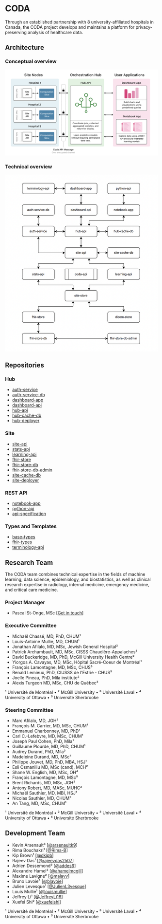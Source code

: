 # CODA

Through an established partnership with 8 university-affiliated hospitals in Canada, the CODA project develops and maintains a platform for privacy-preserving analysis of healthcare data. 

## Architecture

### Conceptual overview

<img src="https://raw.githubusercontent.com/coda-platform/charts-and-figures/main/images/data-aggregation.png" alt="Conceptual overview" width="600"/>

### Technical overview

<img src="https://raw.githubusercontent.com/coda-platform/charts-and-figures/main/images/repo-overview.png" alt="High-level overview" width="600"/>

## Repositories

### Hub

- [auth-service](https://github.com/coda-platform/auth-service)
- [auth-service-db](https://github.com/coda-platform/auth-service-db)
- [dashboard-app](https://github.com/coda-platform/dashboard-app)
- [dashboard-api](https://github.com/coda-platform/dashboard-api)
- [hub-api](https://github.com/coda-platform/hub-api)
- [hub-cache-db](https://github.com/coda-platform/hub-cache-db)
- [hub-deployer](https://github.com/coda-platform/hub-deployer)

### Site

- [site-api](https://github.com/coda-platform/site-api)
- [stats-api](https://github.com/coda-platform/stats-api)
- [learning-api](https://github.com/coda-platform/learning-api)
- [fhir-store](https://github.com/coda-platform/fhir-store)
- [fhir-store-db](https://github.com/coda-platform/fhir-store-db)
- [fhir-store-db-admin](https://github.com/coda-platform/fhir-store-db-admin)
- [site-cache-db](https://github.com/coda-platform/site-cache-db)
- [site-deployer](https://github.com/coda-platform/site-deployer)

### REST API

- [notebook-app](https://github.com/coda-platform/notebook-app)
- [python-api](https://github.com/coda-platform/python-api)
- [api-specification](https://github.com/coda-platform/api-specification)

### Types and Templates

- [base-types](https://github.com/coda-platform/base-types)
- [fhir-types](https://github.com/coda-platform/fhir-types)
- [terminology-api](https://github.com/coda-platform/terminology-api)

## Research Team

The CODA team combines technical expertise in the fields of machine learning, data science, epidemiology, and biostatistics, as well as clinical research expertise in radiology, internal medicine, emergency medicine, and critical care medicine.

### Project Manager

- Pascal St-Onge, MSc [[Get in touch](mailto:pascal.st-onge.chum@ssss.gouv.qc.ca)]

### Executive Committee

- Michaël Chassé, MD, PhD, CHUM¹
- Louis-Antoine Mullie, MD, CHUM¹
- Jonathan Afilalo, MD, MSc, Jewish General Hospital²
- Patrick Archambault, MD, MSc, CISSS Chaudière-Appalaches³
- David Buckeridge, MD, PhD, McGill University Health Centre²
- Yiorgos A. Cavayas, MD, MSc, Hôpital Sacré-Coeur de Montréal¹
- François Lamontagne, MD, MSc, CHUS⁵
- Renald Lemieux, PhD, CIUSSS de l'Estrie - CHUS⁵
- Joelle Pineau, PhD, Mila institute²
- Alexis Turgeon MD, MSc, CHU de Québec³

¹ Université de Montréal • ² McGill University • ³ Université Laval • ⁴ University of Ottawa • ⁵ Université Sherbrooke

### Steering Committee

- Marc Afilalo, MD, JGH²
- François M. Carrier, MD, MSc, CHUM¹
- Emmanuel Charbonney, MD, PhD¹
- Carl C.-Lefebvre, MD, MSc, CHUM¹
- Joseph Paul Cohen, PhD, Mila¹
- Guillaume Plourde, MD, PhD, CHUM¹
- Audrey Durand, PhD, Mila³
- Madeleine Durand, MD, MSc¹
- Philippe Jouvet, MD, PhD, MBA, HSJ¹
- Esli Osmanlliu MD, MSc (cand), MCH²
- Shane W. English, MD, MSc, OH⁴ 
- François Lamontagne, MD, MSc⁵
- Brent Richards, MD, MSc, JGH²
- Antony Robert, MD, MASc, MUHC²
- Michaël Sauthier, MD, MBI, HSJ¹
- Nicolas Sauthier, MD, CHUM¹
- An Tang, MD, MSc, CHUM¹

¹ Université de Montréal • ² McGill University • ³ Université Laval • ⁴ University of Ottawa • ⁵ Université Sherbrooke

## Development Team

- Kevin Arsenault³ [[@arsenaultk9](https://github.com/arsenaultk9)]
- Rima Bouchakri¹ [[@Rima-B](https://github.com/Rima-B)]
- Kip Brown¹ [[@dkipb](https://github.com/dkipb)]
- Rajeev Das¹ [[@rajeevdas2507](https://github.com/rajeevdas2507)]
- Adrien Dessemond³ [[@addes6](https://github.com/addes6)]
- Alexandre Hamel² [[@ahamelmcgill](https://github.com/ahamelmcgill)]
- Maxime Lavigne² [[@malavv](https://github.com/malavv)]
- Bruno Lavoie³ [[@blavoie](https://github.com/blavoie)]
- Julien Levesque¹ [[@JulienL3vesque](https://github.com/JulienL3vesque)]
- Louis Mullie¹ [[@louismullie](https://github.com/louismullie)]
- Jeffrey Li¹ [[@JeffreyLi16](https://github.com/JeffreyLi16)]
- Xuefei Shi² [[@xuefeishi](https://github.com/xuefeishi)]

¹ Université de Montréal • ² McGill University • ³ Université Laval • ⁴ University of Ottawa • ⁵ Université Sherbrooke
